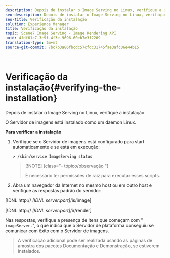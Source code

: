 ```yaml
---
description: Depois de instalar o Image Serving no Linux, verifique a instalação.
seo-description: Depois de instalar o Image Serving no Linux, verifique a instalação.
seo-title: Verificação da instalação
solution: Experience Manager
title: Verificação da instalação
topic: Scene7 Image Serving - Image Rendering API
uuid: 4fdf61c7-3c9f-4f3e-9696-60eb7e3f2209
translation-type: tm+mt
source-git-commit: 7bc7b3a86fbcdc57cfdc31745fae3afc06e44b15

---
```



# Verificação da instalação{#verifying-the-installation}

Depois de instalar o Image Serving no Linux, verifique a instalação.

O Servidor de imagens está instalado como um daemon Linux.

**Para verificar a instalação**

1. Verifique se o Servidor de imagens está configurado para start automaticamente e se está em execução:

   `> /sbin/service ImageServing status`

   >[!NOTE] {class=&quot;- tópico/observação &quot;}
   >
   >É necessário ter permissões de raiz para executar esses scripts.

1. Abra um navegador da Internet no mesmo host ou em outro host e verifique as respostas padrão do servidor:

[!DNL http:// *[!DNL server:port]*/is/image]

[!DNL http:// *[!DNL server:port]*/ir/render]

Nas respostas, verifique a presença de itens que começam com &quot; `imageServer.`&quot;, o que indica que o Servidor de plataforma conseguiu se comunicar com êxito com o Servidor de imagens.
>A verificação adicional pode ser realizada usando as páginas de amostra dos pacotes Documentação e Demonstração, se estiverem instalados.

